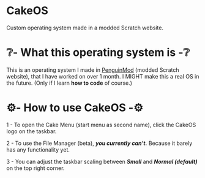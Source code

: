 # CakeOS
Custom operating system made in a modded Scratch website.

# ❔- What this operating system is -❔
This is an operating system I made in [PenguinMod](https://penguinmod.com) (modded Scratch website), that I have worked on over 1 month. I MIGHT make this a real OS in the future. (Only if I learn ****how to code**** of course.)

# ⚙️- How to use CakeOS -⚙️
1 - To open the Cake Menu (start menu as second name), click the CakeOS logo on the taskbar.

2 - To use the File Manager (beta), *****you currently can't.***** Because it barely has any functionality yet.

3 - You can adjust the taskbar scaling between *****Small***** and *****Normal (default)***** on the top right corner.
